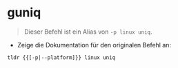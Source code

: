 # guniq

> Dieser Befehl ist ein Alias von `-p linux uniq`.

- Zeige die Dokumentation für den originalen Befehl an:

`tldr {{[-p|--platform]}} linux uniq`
